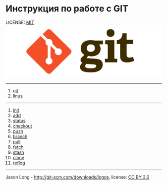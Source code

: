 # Инструкция по работе с GIT


LICENSE: [MIT](./license.md)
![gitlogo](./assets/git-logo.png)

---
1. [git](./git.md)
2. [linus](./linus.md)

---
1. [init](./init.md)
2. [add](./add.md)
3. [status](./status.md)
4. [checkout](./checkout.md)
5. [push](./push.md)
6. [branch](./branch.md)
7. [pull](./pull.md)
8. [fetch](./fetch.md)
9. [stash](./stash.md)
10. [clone](./clone.md)
11. [reflog](./reflog.md)

---
Jason Long - http://git-scm.com/downloads/logos,
license: [CC BY 3.0](https://creativecommons.org/licenses/by/3.)

